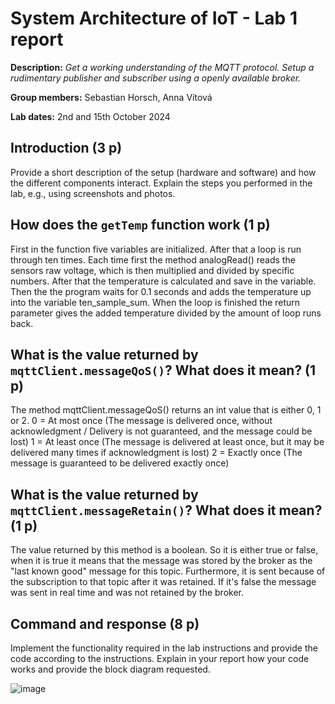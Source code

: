 # System Architecture of IoT - Lab 1 report

**Description:** _Get a working understanding of the MQTT protocol. Setup a rudimentary publisher and subscriber using a openly available broker._

**Group members:** Sebastian Horsch, Anna Vítová

**Lab dates:** 2nd and 15th October 2024

## Introduction (3 p)

Provide a short description of the setup (hardware and software) and how the different components interact. Explain the steps you performed in the lab, e.g., using screenshots and photos.

## How does the `getTemp` function work (1 p)
First in the function five variables are initialized. After that a loop is run through ten times. Each time first the method analogRead() reads the sensors raw voltage, which is then multiplied and divided by specific numbers. After that the temperature is calculated and save in the variable. Then the the program waits for 0.1 seconds and adds the temperature up into the variable ten_sample_sum. When the loop is finished the return parameter gives the added temperature divided by the amount of loop runs back.  

## What is the value returned by `mqttClient.messageQoS()`? What does it mean? (1 p)
The method mqttClient.messageQoS() returns an int value that is either 0, 1 or 2. 
0 = At most once (The message is delivered once, without acknowledgment / Delivery is not guaranteed, and the message could be lost)
1 = At least once (The message is delivered at least once, but it may be delivered many times if acknowledgment is lost)
2 = Exactly once (The message is guaranteed to be delivered exactly once)

## What is the value returned by `mqttClient.messageRetain()`? What does it mean? (1 p)
The value returned by this method is a boolean. So it is either true or false, when it is true it means that the message was stored by the broker as the "last known good" message for this topic. Furthermore, it is sent because of the subscription to that topic after it was retained. If it's false the message was sent in real time and was not retained by the broker.

## Command and response (8 p)

Implement the functionality required in the lab instructions and provide the code according to the instructions. Explain in your report how your code works and provide the block diagram requested.

![image](https://github.com/user-attachments/assets/edf2cb5e-2d16-4df1-a709-5b14dfe22770)



